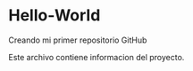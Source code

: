 # Hello-World
Creando mi primer repositorio GitHub

Este archivo contiene informacion del proyecto.
